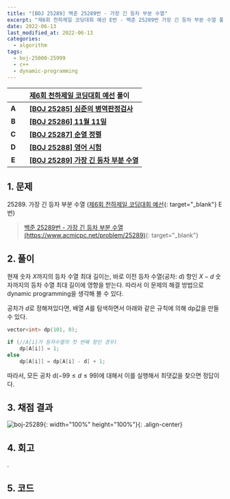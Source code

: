 ```yaml
---
title: "[BOJ 25289] 백준 25289번 - 가장 긴 등차 부분 수열"
excerpt: "제6회 천하제일 코딩대회 예선 E번 - 백준 25289번 가장 긴 등차 부분 수열 풀이"
date: 2022-06-13
last_modified_at: 2022-06-13
categories:
  - algorithm
tags:
  - boj-25000-25999
  - c++
  - dynamic-programming
---
```


|||[제6회 천하제일 코딩대회 예선](https://burningfalls.github.io/contest/best2022-baekjoon-contest/) 풀이|
|:---:|:---:|:---|
|**A**||**[[BOJ 25285] 심준의 병역판정검사](https://burningfalls.github.io/algorithm/boj-25285/)**|
|**B**||**[[BOJ 25286] 11월 11일](https://burningfalls.github.io/algorithm/boj-25286/)**|
|**C**||**[[BOJ 25287] 순열 정렬](https://burningfalls.github.io/algorithm/boj-25287/)**|
|**D**||**[[BOJ 25288] 영어 시험](https://burningfalls.github.io/algorithm/boj-25288/)**|
|**E**||**[[BOJ 25289] 가장 긴 등차 부분 수열](https://burningfalls.github.io/algorithm/boj-25289/)**|

## 1. 문제
$25289$. 가장 긴 등차 부분 수열 ([제6회 천하제일 코딩대회 예선](https://burningfalls.github.io/contest/gahui2022-baekjoon-contest/){: target="_blank"} E번)

> [백준 25289번 - 가장 긴 등차 부분 수열 (https://www.acmicpc.net/problem/25289)](https://www.acmicpc.net/problem/25289){: target="_blank"}

## 2. 풀이

현재 숫자 $X$까지의 등차 수열 최대 길이는, 바로 이전 등차 수열(공차: $d$) 항인 $X - d$ 숫자까지의 등차 수열 최대 길이에 영향을 받는다. 따라서 이 문제의 해결 방법으로 dynamic programming을 생각해 볼 수 있다.

공차가 $d$로 정해져있다면, 배열 $A$를 탐색하면서 아래와 같은 규칙에 의해 dp값을 만들 수 있다.

```cpp
vector<int> dp(101, 0);

if (//A[i]가 등차수열의 첫 번째 항인 경우)
    dp[A[i]] = 1;
else
    dp[A[i]] = dp[A[i] - d] + 1;
```

따라서, 모든 공차 d($-99\leq d \leq 99$)에 대해서 이를 실행해서 최댓값을 찾으면 정답이다.

## 3. 채점 결과

![boj-25289](https://user-images.githubusercontent.com/30232837/173262366-4a9efeda-1f13-4a8a-9173-e7c78fee8263.png "boj-25289"){: width="100%" height="100%"}{: .align-center}

## 4. 회고

.

## 5. 코드

<script src="https://gist.github.com/BurningFalls/f6b6f5c62f34be9fc55b94a9efe98224.js"></script>